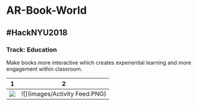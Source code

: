 # AR-Book-World
## #HackNYU2018
### Track: Education


Make books more interactive which creates experiential learning and more engagement within classroom.


1                            |  2
:---------------------------:|:-----------------------------:
![](images/Welcome.PNG.PNG)  |  ![](images/Activity Feed.PNG)


